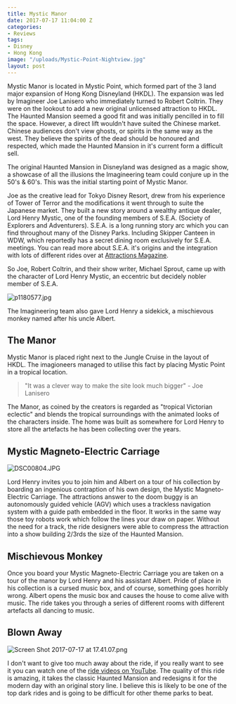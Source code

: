 ```yaml
---
title: Mystic Manor
date: 2017-07-17 11:04:00 Z
categories:
- Reviews
tags:
- Disney
- Hong Kong
image: "/uploads/Mystic-Point-Nightview.jpg"
layout: post
---
```


Mystic Manor is located in Mystic Point, which formed part of the 3 land major expansion of Hong Kong Disneyland (HKDL). The expansion was led by Imagineer Joe Lanisero who immediately turned to Robert Coltrin. They were on the lookout to add a new original unlicensed attraction to HKDL. The Haunted Mansion seemed a good fit and was initially pencilled in to fill the space. However, a direct lift wouldn't have suited the Chinese market. Chinese audiences don't view ghosts, or spirits in the same way as the west. They believe the spirits of the dead should be honoured and respected, which made the Haunted Mansion in it's current form a difficult sell.

The original Haunted Mansion in Disneyland was designed as a magic show, a showcase of all the illusions the Imagineering team could conjure up in the 50's & 60's. This was the initial starting point of Mystic Manor.

Joe as the creative lead for Tokyo Disney Resort, drew from his experience of Tower of Terror and the modifications it went through to suite the Japanese market. They built a new story around a wealthy antique dealer, Lord Henry Mystic, one of the founding members of S.E.A. (Society of Explorers and Adventurers). S.E.A. is a long running story arc which you can find throughout many of the Disney Parks. Including Skipper Canteen in WDW, which reportedly has a secret dining room exclusively for S.E.A. meetings. You can read more about S.E.A. it's origins and the integration with lots of different rides over at [Attractions Magazine](http://attractionsmagazine.com/story-behind-sea-disneys-society-of-explorers-and-adventurers/).

So Joe, Robert Coltrin, and their show writer, Michael Sprout, came up with the character of Lord Henry Mystic, an eccentric but decidely nobler member of S.E.A. 

![p1180577.jpg](/uploads/p1180577.jpg)

The Imagineering team also gave Lord Henry a sidekick, a mischievous monkey named after his uncle Albert. 

## The Manor

Mystic Manor is placed right next to the Jungle Cruise in the layout of HKDL. The imagioneers managed to utilise this fact by placing Mystic Point in a tropical location.

> "It was a clever way to make the site look much bigger" - Joe Lanisero

The Manor, as coined by the creators is regarded as "tropical Victorian eclectic" and blends the tropical surroundings with the animated looks of the characters inside. The home was built as somewhere for Lord Henry to store all the artefacts he has been collecting over the years.

## Mystic Magneto-Electric Carriage

![DSC00804.JPG](/uploads/DSC00804.JPG)

Lord Henry invites you to join him and Albert on a tour of his collection by boarding an ingenious contraption of his own design, the Mystic Magneto-Electric Carriage. The attractions answer to the doom buggy is an autonomously guided vehicle (AGV) which uses a trackless navigation system with a guide path embedded in the floor. It works in the same way those toy robots work which follow the lines your draw on paper. Without the need for a track, the ride designers were able to compress the attraction into a show building 2/3rds the size of the Haunted Mansion.

## Mischievous Monkey

Once you board your Mystic Magneto-Electric Carriage you are taken on a tour of the manor by Lord Henry and his assistant Albert. Pride of place in his collection is a cursed music box, and of course, something goes horribly wrong. Albert opens the music box and causes the house to come alive with music. The ride takes you through a series of different rooms with different artefacts all dancing to music.

## Blown Away

![Screen Shot 2017-07-17 at 17.41.07.png](/uploads/Screen%20Shot%202017-07-17%20at%2017.41.07.png)

I don't want to give too much away about the ride, if you really want to see it you can watch one of the [ride videos on YouTube](https://www.youtube.com/watch?v=BeDx6V8dmXg). The quality of this ride is amazing, it takes the classic Haunted Mansion and redesigns it for the modern day with an original story line. I believe this is likely to be one of the top dark rides and is going to be difficult for other theme parks to beat.